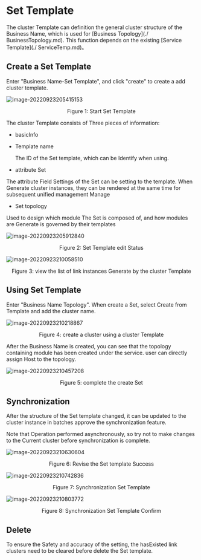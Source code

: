  # Set Template 

 The cluster Template can definition the general cluster structure of the Business Name, which is used for [Business Topology](./  BusinessTopology.md).  This function depends on the existing [Service Template](./  ServiceTemp.md)。 

 ## Create a Set Template 

 Enter "Business Name-Set Template", and click "create" to create a add cluster template. 

 ![image-20220923205415153](media/image-20220923205415153.png) 
 <center>Figure 1: Start Set Template</center> 

 The cluster Template consists of Three pieces of information: 

 - basicInfo 

  - Template name 

    The ID of the Set template, which can be Identify when using. 

 - attribute Set 

  The attribute Field Settings of the Set can be setting to the template. When Generate cluster instances, they can be rendered at the same time for subsequent unified management Manage 

 - Set topology 

  Used to design which module The Set is composed of, and how modules are Generate is governed by their templates 

 ![image-20220923205912840](media/image-20220923205912840.png) 
 <center>Figure 2: Set Template edit Status</center> 

 ![image-20220923210058510](media/image-20220923210058510.png) 
 <center>Figure 3: view the list of link instances Generate by the cluster Template</center> 

 ## Using Set Template 

 Enter "Business Name Topology". When create a Set, select Create from Template and add the cluster name. 

 ![image-20220923210218867](media/image-20220923210218867.png) 
 <center>Figure 4: create a cluster using a cluster Template</center> 

 After the Business Name is created, you can see that the topology containing module has been created under the service. user can directly assign Host to the topology. 

 ![image-20220923210457208](media/image-20220923210457208.png) 
 <center>Figure 5: complete the create Set</center> 

 ## Synchronization 

 After the structure of the Set template changed, it can be updated to the cluster instance in batches approve the synchronization feature. 

 Note that Operation performed asynchronously, so try not to make changes to the Current cluster before synchronization is complete. 

 ![image-20220923210630604](media/image-20220923210630604.png) 
 <center>Figure 6: Revise the Set template Success</center> 

 ![image-20220923210742836](media/image-20220923210742836.png) 
 <center>Figure 7: Synchronization Set Template</center> 

 ![image-20220923210803772](media/image-20220923210803772.png) 
 <center>Figure 8: Synchronization Set Template Confirm</center> 

 ## Delete 

 To ensure the Safety and accuracy of the setting, the hasExisted link clusters need to be cleared before delete the Set template. 